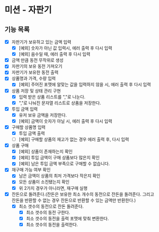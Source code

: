 # 미션 - 자판기

## 기능 목록
- [X] 자판기가 보유하고 있는 금액 입력
  - [X] [예외] 숫자가 아닌 값 입력시, 에러 출력 후 다시 입력
  - [X] [예외] 음수일 때, 에러 출력 후 다시 입력
- [X] 금액 만큼 동전 무작위로 생성
- [X] 자판기의 보유 동전 가져오기
- [X] 자판기가 보유한 동전 출력
- [X] 상품명과 가격, 수량 입력
  - [X] [예외] 주어진 포맷에 알맞는 값을 입력하지 않을 시, 에러 출력 후 다시 입력
- [X] 상품 저장 및 상태 관리 구현
  - [X] 입력 받은 상품 리스트를 ","로 나눈다.
  - [X] ","로 나눠진 문자열 리스트로 상품을 저장한다.
- [X] 투입 금액 입력
  - [X] 유저 보유 금액을 저장한다.
  - [X] [예외] 금액이 숫자가 아닐 시, 에러 출력 후 다시 입력
- [X] 구매할 상품명 입력
  - [X] 투입 금액 출력
  - [ ] [예외] 구매할 상품의 재고가 없는 경우 에러 출력 후, 다시 입력
- [X] 상품 구매
  - [X] [예외] 상품이 존재하는지 확인
  - [X] [예외] 투입 금액이 구매 상품보다 많은지 확인
  - [X] [예외] 남은 투입 금액 부족으로 구매할 수 없습니다.
- [X] 재구매 가능 여부 확인
  - [X] 남은 금액이 상품의 최저 가격보다 작은지 확인
  - [X] 모든 상품이 소진됐는지 확인
  - [X] 위 2가지 경우가 아니라면, 재구매 실행
- [X] 잔돈으로 돌려준다.(잔돈은 보유한 최소 개수의 동전으로 잔돈을 돌려준다. 그리고 잔돈을 반환할 수 없는 경우 잔돈으로 반환할 수 있는 금액만 반환한다.)
    - [X] 최소 갯수의 동전으로 잔돈 돌려준다.
      - [X] 최소 갯수의 동전 구한다.
      - [X] 최소 갯수의 동전을 출력 포맷에 맞춰 변환한다.
      - [X] 최소 갯수의 동전을 출력한다.